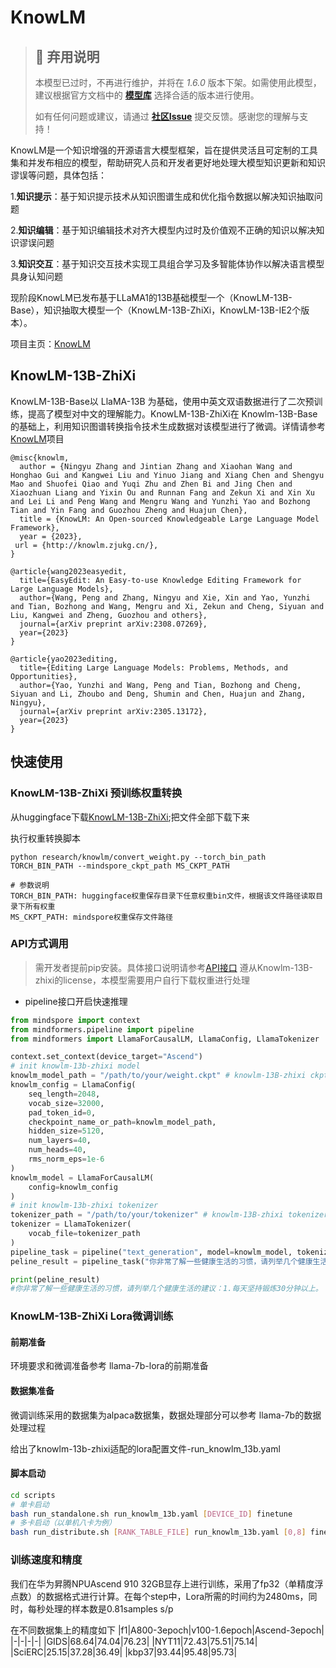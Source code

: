 # KnowLM

> ## 🚨 弃用说明
>
> 本模型已过时，不再进行维护，并将在 *1.6.0* 版本下架。如需使用此模型，建议根据官方文档中的 **[模型库](https://www.mindspore.cn/mindformers/docs/zh-CN/r1.5.0/start/models.html)** 选择合适的版本进行使用。
>
> 如有任何问题或建议，请通过 **[社区Issue](https://gitee.com/mindspore/mindformers/issues/new)** 提交反馈。感谢您的理解与支持！

KnowLM是一个知识增强的开源语言大模型框架，旨在提供灵活且可定制的工具集和并发布相应的模型，帮助研究人员和开发者更好地处理大模型知识更新和知识谬误等问题，具体包括：

1.**知识提示**：基于知识提示技术从知识图谱生成和优化指令数据以解决知识抽取问题

2.**知识编辑**：基于知识编辑技术对齐大模型内过时及价值观不正确的知识以解决知识谬误问题

3.**知识交互**：基于知识交互技术实现工具组合学习及多智能体协作以解决语言模型具身认知问题

现阶段KnowLM已发布基于LLaMA1的13B基础模型一个（KnowLM-13B-Base），知识抽取大模型一个（KnowLM-13B-ZhiXi，KnowLM-13B-IE2个版本）。

项目主页：[KnowLM](https://github.com/zjunlp/KnowLM)

## KnowLM-13B-ZhiXi

KnowLM-13B-Base以 LlaMA-13B 为基础，使用中英文双语数据进行了二次预训练，提高了模型对中文的理解能力。KnowLM-13B-ZhiXi在 Knowlm-13B-Base 的基础上，利用知识图谱转换指令技术生成数据对该模型进行了微调。详情请参考[KnowLM](https://github.com/zjunlp/KnowLM)项目

```text
@misc{knowlm,
  author = {Ningyu Zhang and Jintian Zhang and Xiaohan Wang and Honghao Gui and Kangwei Liu and Yinuo Jiang and Xiang Chen and Shengyu Mao and Shuofei Qiao and Yuqi Zhu and Zhen Bi and Jing Chen and Xiaozhuan Liang and Yixin Ou and Runnan Fang and Zekun Xi and Xin Xu and Lei Li and Peng Wang and Mengru Wang and Yunzhi Yao and Bozhong Tian and Yin Fang and Guozhou Zheng and Huajun Chen},
  title = {KnowLM: An Open-sourced Knowledgeable Large Language Model Framework},
  year = {2023},
 url = {http://knowlm.zjukg.cn/},
}

@article{wang2023easyedit,
  title={EasyEdit: An Easy-to-use Knowledge Editing Framework for Large Language Models},
  author={Wang, Peng and Zhang, Ningyu and Xie, Xin and Yao, Yunzhi and Tian, Bozhong and Wang, Mengru and Xi, Zekun and Cheng, Siyuan and Liu, Kangwei and Zheng, Guozhou and others},
  journal={arXiv preprint arXiv:2308.07269},
  year={2023}
}

@article{yao2023editing,
  title={Editing Large Language Models: Problems, Methods, and Opportunities},
  author={Yao, Yunzhi and Wang, Peng and Tian, Bozhong and Cheng, Siyuan and Li, Zhoubo and Deng, Shumin and Chen, Huajun and Zhang, Ningyu},
  journal={arXiv preprint arXiv:2305.13172},
  year={2023}
}
```

## 快速使用

### KnowLM-13B-ZhiXi 预训练权重转换

从huggingface下载[KnowLM-13B-ZhiXi](https://huggingface.co/zjunlp/knowlm-13b-zhixi/tree/main);把文件全部下载下来

执行权重转换脚本

```shell
python research/knowlm/convert_weight.py --torch_bin_path TORCH_BIN_PATH --mindspore_ckpt_path MS_CKPT_PATH
```

```text
# 参数说明
TORCH_BIN_PATH: huggingface权重保存目录下任意权重bin文件，根据该文件路径读取目录下所有权重
MS_CKPT_PATH: mindspore权重保存文件路径
```

### API方式调用

> 需开发者提前pip安装。具体接口说明请参考[API接口](https://gitee.com/mindspore/transformer/wikis/API/)
> 遵从Knowlm-13B-zhixi的license，本模型需要用户自行下载权重进行处理

- pipeline接口开启快速推理

```python
from mindspore import context
from mindformers.pipeline import pipeline
from mindformers import LlamaForCausalLM, LlamaConfig, LlamaTokenizer

context.set_context(device_target="Ascend")
# init knowlm-13b-zhixi model
knowlm_model_path = "/path/to/your/weight.ckpt" # knowlm-13B-zhixi ckpt path
knowlm_config = LlamaConfig(
    seq_length=2048,
    vocab_size=32000,
    pad_token_id=0,
    checkpoint_name_or_path=knowlm_model_path,
    hidden_size=5120,
    num_layers=40,
    num_heads=40,
    rms_norm_eps=1e-6
)
knowlm_model = LlamaForCausalLM(
    config=knowlm_config
)
# init knowlm-13b-zhixi tokenizer
tokenizer_path = "/path/to/your/tokenizer" # knowlm-13B-zhixi tokenizer.model path
tokenizer = LlamaTokenizer(
    vocab_file=tokenizer_path
)
pipeline_task = pipeline("text_generation", model=knowlm_model, tokenizer=tokenizer, max_length=32)
peline_result = pipeline_task("你非常了解一些健康生活的习惯，请列举几个健康生活的建议", top_k=3, do_sample=True, top_p=0.95, repetition_penalty=1.3, max_length=256)

print(peline_result)
#你非常了解一些健康生活的习惯，请列举几个健康生活的建议：1.每天坚持锻炼30分钟以上。 2.不吸烟，不酗酒。 3.少吃高脂肪食物。 4.多吃蔬菜和水果。 5.保证充足的睡眠。 6.保持良好的心情。 7.定期体检。 8.养成良好的卫生习惯
```

### KnowLM-13B-ZhiXi Lora微调训练

#### 前期准备

环境要求和微调准备参考 llama-7b-lora的前期准备

#### 数据集准备

微调训练采用的数据集为alpaca数据集，数据处理部分可以参考 llama-7b的数据处理过程

给出了knowlm-13b-zhixi适配的lora配置文件-run_knowlm_13b.yaml

#### 脚本启动

```sh
cd scripts
# 单卡启动
bash run_standalone.sh run_knowlm_13b.yaml [DEVICE_ID] finetune
# 多卡启动（以单机八卡为例）
bash run_distribute.sh [RANK_TABLE_FILE] run_knowlm_13b.yaml [0,8] finetune
```

### 训练速度和精度

我们在华为昇腾NPUAscend 910 32GB显存上进行训练，采用了fp32（单精度浮点数）的数据格式进行计算。在每个step中，Lora所需的时间约为2480ms，同时，每秒处理的样本数是0.81samples s/p

在不同数据集上的精度如下
|f1|A800-3epoch|v100-1.6epoch|Ascend-3epoch|
|-|-|-|-|
|GIDS|68.64|74.04|76.23|
|NYT11|72.43|75.51|75.14|
|SciERC|25.15|37.28|36.49|
|kbp37|93.44|95.48|95.73|

